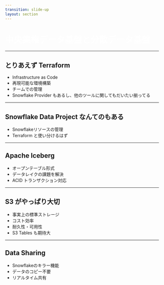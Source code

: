 ```yaml
---
transition: slide-up
layout: section
---
```


# 中央集権データ基盤と分散データ基盤

<style>
h1 {
    color: #ffffff;
}
</style>

---

## とりあえず Terraform

- Infrastructure as Code
- 再現可能な環境構築
- チームでの管理
- Snowflake Provider もあるし、他のツールに関してもだいたい揃ってる

---

## Snowflake Data Project なんてのもある

- Snowflakeリソースの管理
- Terraform と使い分けるはず

---

## Apache Iceberg

- オープンテーブル形式
- データレイクの課題を解決
- ACID トランザクション対応

---

## S3 がやっぱり大切

- 事実上の標準ストレージ
- コスト効率
- 耐久性・可用性
- S3 Tables も期待大

---

## Data Sharing

- Snowflakeのキラー機能
- データのコピー不要
- リアルタイム共有
